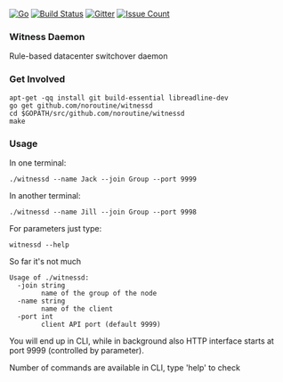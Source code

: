 
[![Go](https://img.shields.io/badge/Go-1.11-blue.svg)](https://golang.org/) [![Build Status](https://travis-ci.org/noroutine/witnessd.svg?branch=master)](https://travis-ci.org/noroutine/witnessd) [![Gitter](https://badges.gitter.im/turbovillains/dominion.svg)](https://gitter.im/turbovillains/dominion?utm_source=badge&utm_medium=badge&utm_campaign=pr-badge) [![Issue Count](https://codeclimate.com/github/noroutine/witnessd/badges/issue_count.svg)](https://codeclimate.com/github/noroutine/witnessd/issues)

### Witness Daemon

Rule-based datacenter switchover daemon

### Get Involved

    apt-get -qq install git build-essential libreadline-dev
    go get github.com/noroutine/witnessd
    cd $GOPATH/src/github.com/noroutine/witnessd
    make

### Usage

In one terminal:

    ./witnessd --name Jack --join Group --port 9999

In another terminal:

    ./witnessd --name Jill --join Group --port 9998

For parameters just type:

    witnessd --help

So far it's not much

    Usage of ./witnessd:
      -join string
            name of the group of the node
      -name string
            name of the client
      -port int
            client API port (default 9999)


You will end up in CLI, while in background also HTTP interface starts at port 9999 (controlled by parameter).

Number of commands are available in CLI, type 'help' to check
